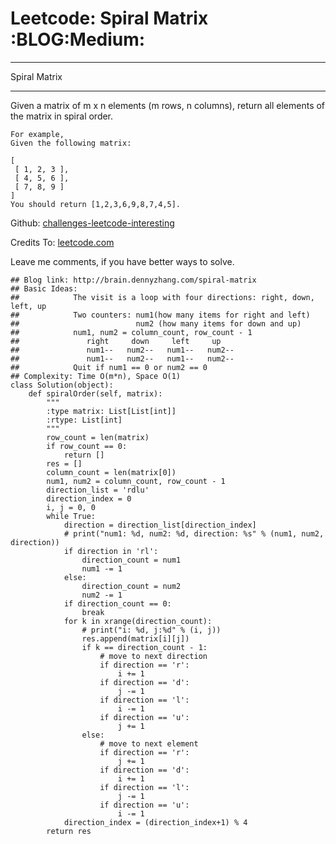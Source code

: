 # Leetcode: Spiral Matrix     :BLOG:Medium:


---

Spiral Matrix  

---

Given a matrix of m x n elements (m rows, n columns), return all elements of the matrix in spiral order.  

    For example,
    Given the following matrix:
    
    [
     [ 1, 2, 3 ],
     [ 4, 5, 6 ],
     [ 7, 8, 9 ]
    ]
    You should return [1,2,3,6,9,8,7,4,5].

Github: [challenges-leetcode-interesting](https://github.com/DennyZhang/challenges-leetcode-interesting/tree/master/spiral-matrix)  

Credits To: [leetcode.com](https://leetcode.com/problems/spiral-matrix/description/)  

Leave me comments, if you have better ways to solve.  

    ## Blog link: http://brain.dennyzhang.com/spiral-matrix
    ## Basic Ideas:
    ##            The visit is a loop with four directions: right, down, left, up
    ##            Two counters: num1(how many items for right and left)
    ##                          num2 (how many items for down and up)
    ##            num1, num2 = column_count, row_count - 1
    ##               right     down     left     up
    ##               num1--   num2--   num1--   num2--
    ##               num1--   num2--   num1--   num2--
    ##            Quit if num1 == 0 or num2 == 0
    ## Complexity: Time O(m*n), Space O(1)
    class Solution(object):
        def spiralOrder(self, matrix):
            """
            :type matrix: List[List[int]]
            :rtype: List[int]
            """
            row_count = len(matrix)
            if row_count == 0:
                return []
            res = []
            column_count = len(matrix[0])
            num1, num2 = column_count, row_count - 1
            direction_list = 'rdlu'
            direction_index = 0
            i, j = 0, 0
            while True:
                direction = direction_list[direction_index]
                # print("num1: %d, num2: %d, direction: %s" % (num1, num2, direction))
                if direction in 'rl':
                    direction_count = num1
                    num1 -= 1
                else:
                    direction_count = num2
                    num2 -= 1
                if direction_count == 0:
                    break
                for k in xrange(direction_count):
                    # print("i: %d, j:%d" % (i, j))
                    res.append(matrix[i][j])
                    if k == direction_count - 1:
                        # move to next direction
                        if direction == 'r':
                            i += 1
                        if direction == 'd':
                            j -= 1
                        if direction == 'l':
                            i -= 1
                        if direction == 'u':
                            j += 1
                    else:
                        # move to next element
                        if direction == 'r':
                            j += 1
                        if direction == 'd':
                            i += 1
                        if direction == 'l':
                            j -= 1
                        if direction == 'u':
                            i -= 1
                direction_index = (direction_index+1) % 4
            return res